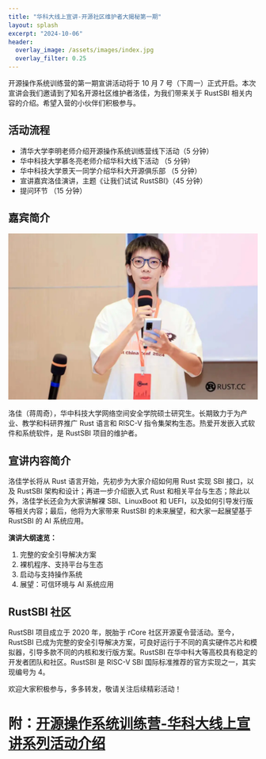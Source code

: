 ```yaml
---
title: "华科大线上宣讲-开源社区维护者大揭秘第一期"
layout: splash
excerpt: "2024-10-06"
header:
  overlay_image: /assets/images/index.jpg
  overlay_filter: 0.25
---
```

开源操作系统训练营的第一期宣讲活动将于 10 月 7 号（下周一）正式开启。本次宣讲会我们邀请到了知名开源社区维护者洛佳，为我们带来关于 RustSBI 相关内容的介绍。希望入营的小伙伴们积极参与。

## 活动流程

* 清华大学李明老师介绍开源操作系统训练营线下活动（5 分钟）
* 华中科技大学慕冬亮老师介绍华科大线下活动 （5 分钟）
* 华中科技大学景天一同学介绍华科大开源俱乐部 （5 分钟）
* 宣讲嘉宾洛佳演讲，主题《让我们试试 RustSBI》（45 分钟）
* 提问环节 （15 分钟）

## 嘉宾简介

![img](/assets/images/luojia.png)


洛佳（蒋周奇），华中科技大学网络空间安全学院硕士研究生。长期致力于为产业、教学和科研界推广 Rust 语言和 RISC-V 指令集架构生态。热爱开发嵌入式软件和系统软件，是 RustSBI 项目的维护者。

## 宣讲内容简介

洛佳学长将从 Rust 语言开始，先初步为大家介绍如何用 Rust 实现 SBI 接口，以及 RustSBI 架构和设计；再进一步介绍嵌入式 Rust 和相关平台与生态；除此以外，洛佳学长还会为大家讲解裸 SBI、LinuxBoot 和 UEFI，以及如何引导发行版等相关内容；最后，他将为大家带来 RustSBI 的未来展望，和大家一起展望基于 RustSBI 的 AI 系统应用。

**演讲大纲速览：**

1. 完整的安全引导解决方案
2. 裸机程序、支持平台与生态
3. 启动与支持操作系统
4. 展望：可信环境与 AI 系统应用

## RustSBI 社区

RustSBI 项目成立于 2020 年，脱胎于 rCore 社区开源夏令营活动。至今，RustSBI 已成为完整的安全引导解决方案，可良好运行于不同的真实硬件芯片和模拟器，引导多款不同的内核和发行版方案。RustSBI 在华中科大等高校具有稳定的开发者团队和社区。RustSBI 是 RISC-V SBI 国际标准推荐的官方实现之一，其实现编号为 4。

欢迎大家积极参与，多多转发，敬请关注后续精彩活动！

# 附：[开源操作系统训练营-华科大线上宣讲系列活动介绍](http://mp.weixin.qq.com/s?__biz=MzkxMzUzMzIxMw==&mid=2247485106&idx=1&sn=b08aaaf18db2ccd0259bd1f5405fae5d&chksm=c17d76c0f60affd6bde397bd28575b1c5c59a5a21f574eb25ad9b1a8d8bc142cd3f76bb70794&scene=21#wechat_redirect)
